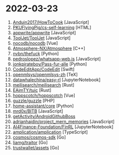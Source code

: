 # 2022-03-23

1. [Anduin2017/HowToCook](https://github.com/Anduin2017/HowToCook "程序员在家做饭方法指南。Programmer's guide about how to cook at home (Chinese only).") [JavaScript]
2. [PKUFlyingPig/cs-self-learning](https://github.com/PKUFlyingPig/cs-self-learning "计算机自学指南") [HTML]
3. [appwrite/appwrite](https://github.com/appwrite/appwrite "Secure Backend Server for Web, Mobile & Flutter Developers 🚀 AKA the 100% open-source Firebase alternative.") [JavaScript]
4. [ToolJet/ToolJet](https://github.com/ToolJet/ToolJet "Extensible low-code framework for building business applications. Connect to databases, cloud storages, GraphQL, API endpoints, Airtable, etc and build apps using drag and drop application builder. Built using JavaScript/TypeScript. 🚀") [JavaScript]
5. [nocodb/nocodb](https://github.com/nocodb/nocodb "🔥 🔥 🔥 Open Source Airtable Alternative") [Vue]
6. [Atmosphere-NX/Atmosphere](https://github.com/Atmosphere-NX/Atmosphere "Atmosphère is a work-in-progress customized firmware for the Nintendo Switch.") [C++]
7. [nvbn/thefuck](https://github.com/nvbn/thefuck "Magnificent app which corrects your previous console command.") [Python]
8. [pedroslopez/whatsapp-web.js](https://github.com/pedroslopez/whatsapp-web.js "A WhatsApp client library for NodeJS that connects through the WhatsApp Web browser app") [JavaScript]
9. [jonkpirateboy/Pass-fur-alle](https://github.com/jonkpirateboy/Pass-fur-alle "Since Polisens web queueing solution for getting a passport sucks, and it is more or less impossible to book a time, I wrote this small python script. What it does is that it automates the searching for a bookable time. In the file you just change the constants to your information and away you go. :)") [Python]
10. [CodeEditApp/CodeEdit](https://github.com/CodeEditApp/CodeEdit "CodeEdit App for macOS – Elevate your code editing experience. Open source, free forever.") [Swift]
11. [openmlsys/openmlsys-zh](https://github.com/openmlsys/openmlsys-zh "《Machine Learning Systems: Design and Implementation》- Chinese Version") [TeX]
12. [datawhalechina/easy-rl](https://github.com/datawhalechina/easy-rl "强化学习中文教程（蘑菇书），在线阅读地址：https://datawhalechina.github.io/easy-rl/") [JupyterNotebook]
13. [meilisearch/meilisearch](https://github.com/meilisearch/meilisearch "Powerful, fast, and an easy to use search engine") [Rust]
14. [EAimTY/tuic](https://github.com/EAimTY/tuic "Delicately-TUICed high-performance proxy built on top of the QUIC protocol") [Rust]
15. [hoppscotch/hoppscotch](https://github.com/hoppscotch/hoppscotch "👽 Open source API development ecosystem - https://hoppscotch.io") [Vue]
16. [guzzle/guzzle](https://github.com/guzzle/guzzle "Guzzle, an extensible PHP HTTP client") [PHP]
17. [home-assistant/core](https://github.com/home-assistant/core "🏡 Open source home automation that puts local control and privacy first.") [Python]
18. [mrd0x/BITB](https://github.com/mrd0x/BITB "Browser In The Browser (BITB) Templates") [JavaScript]
19. [getActivity/AndroidGithubBoss](https://github.com/getActivity/AndroidGithubBoss "统计 Android 开源大佬") 
20. [adrianhajdin/project_mern_memories](https://github.com/adrianhajdin/project_mern_memories "This is a code repository for the corresponding video tutorial. Using React, Node.js, Express & MongoDB you'll learn how to build a Full Stack MERN Application - from start to finish. The App is called Memories and it is a simple social media app that allows users to post interesting events that happened in their lives.") [JavaScript]
21. [AI4Finance-Foundation/FinRL](https://github.com/AI4Finance-Foundation/FinRL "FinRL: The first open-source project for financial reinforcement learning. Please star. 🔥") [JupyterNotebook]
22. [amplication/amplication](https://github.com/amplication/amplication "Amplication is an open‑source development tool. It helps you develop quality Node.js applications without spending time on repetitive coding tasks.") [TypeScript]
23. [cosmos/cosmos-sdk](https://github.com/cosmos/cosmos-sdk "⛓️ A Framework for Building High Value Public Blockchains ✨") [Go]
24. [liamg/traitor](https://github.com/liamg/traitor "⬆️ ☠️ 🔥 Automatic Linux privesc via exploitation of low-hanging fruit e.g. gtfobins, pwnkit, dirty pipe, +w docker.sock") [Go]
25. [trustwallet/assets](https://github.com/trustwallet/assets "A comprehensive, up-to-date collection of information about several thousands (!) of crypto tokens.") [Go]
